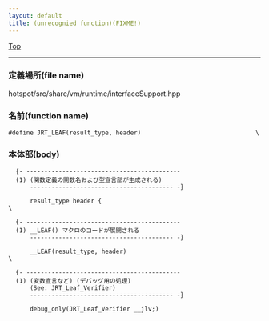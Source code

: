 ```yaml
---
layout: default
title: (unrecognied function)(FIXME!)
---
```

[Top](../index.html)

--- 
### 定義場所(file name)
hotspot/src/share/vm/runtime/interfaceSupport.hpp

### 名前(function name)
```
#define JRT_LEAF(result_type, header)                                \
```

### 本体部(body)
```
  {- -------------------------------------------
  (1) (関数定義の関数名および型宣言部が生成される)
      ---------------------------------------- -}

	  result_type header {                                               \

  {- -------------------------------------------
  (1) __LEAF() マクロのコードが展開される
      ---------------------------------------- -}

	  __LEAF(result_type, header)                                        \

  {- -------------------------------------------
  (1) (変数宣言など) (デバッグ用の処理)
      (See: JRT_Leaf_Verifier)
      ---------------------------------------- -}

	  debug_only(JRT_Leaf_Verifier __jlv;)
	
```


